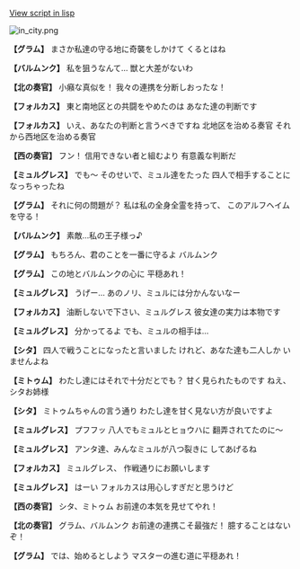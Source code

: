 [View script in lisp](../scripts/210102031.txt)

![in_city.png](../images/backgrounds/in_city.png)

**【グラム】**
まさか私達の守る地に奇襲をしかけて
くるとはね

**【バルムンク】**
私を狙うなんて…
獣と大差がないわ

**【北の奏官】**
小癪な真似を！
我々の連携を分断しおったな！

**【フォルカス】**
東と南地区との共闘をやめたのは
あなた達の判断です

**【フォルカス】**
いえ、あなたの判断と言うべきですね
北地区を治める奏官
それから西地区を治める奏官

**【西の奏官】**
フン！
信用できない者と組むより
有意義な判断だ

**【ミュルグレス】**
でも～
そのせいで、ミュル達をたった
四人で相手することになっちゃったね

**【グラム】**
それに何の問題が？
私は私の全身全霊を持って、
このアルフヘイムを守る！

**【バルムンク】**
素敵…私の王子様っ♪

**【グラム】**
もちろん、君のことを一番に守るよ
バルムンク

**【グラム】**
この地とバルムンクの心に
平穏あれ！

**【ミュルグレス】**
うげー…
あのノリ、ミュルには分かんないなー

**【フォルカス】**
油断しないで下さい、ミュルグレス
彼女達の実力は本物です

**【ミュルグレス】**
分かってるよ
でも、ミュルの相手は…

**【シタ】**
四人で戦うことになったと言いました
けれど、あなた達も二人しか
いませんよね

**【ミトゥム】**
わたし達にはそれで十分だとでも？
甘く見られたものです
ねえ、シタお姉様

**【シタ】**
ミトゥムちゃんの言う通り
わたし達を甘く見ない方が良いですよ

**【ミュルグレス】**
プフフッ
八人でもミュルとヒョウハに
翻弄されてたのに～

**【ミュルグレス】**
アンタ達、みんなミュルが八つ裂きに
してあげるね

**【フォルカス】**
ミュルグレス、
作戦通りにお願いします

**【ミュルグレス】**
はーい
フォルカスは用心しすぎだと思うけど

**【西の奏官】**
シタ、ミトゥム
お前達の本気を見せてやれ！

**【北の奏官】**
グラム、バルムンク
お前達の連携こそ最強だ！
臆することはないぞ！

**【グラム】**
では、始めるとしよう
マスターの進む道に平穏あれ！